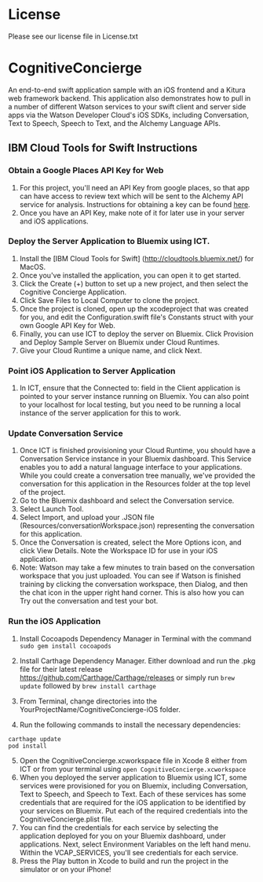 # License
Please see our license file in License.txt

# CognitiveConcierge
An end-to-end swift application sample with an iOS frontend and a Kitura web framework backend.  This application also demonstrates how to pull in a number of different Watson services to your swift client and server side apps via the Watson Developer Cloud's iOS SDKs, including Conversation, Text to Speech, Speech to Text, and the Alchemy Language APIs.

## IBM Cloud Tools for Swift Instructions
### Obtain a Google Places API Key for Web
1. For this project, you'll need an API Key from google places, so that app can have access to review text which will be sent to the Alchemy API service for analysis.  Instructions for obtaining a key can be found [here](https://developers.google.com/places/web-service/get-api-key).
2. Once you have an API Key, make note of it for later use in your server and iOS applications.

### Deploy the Server Application to Bluemix using ICT.
1. Install the [IBM Cloud Tools for Swift] (http://cloudtools.bluemix.net/) for MacOS.
2. Once you've installed the application, you can open it to get started.
3. Click the Create (+) button to set up a new project, and then select the Cognitive Concierge Application.
5. Click Save Files to Local Computer to clone the project.
6. Once the project is cloned, open up the xcodeproject that was created for you, and edit the Configuration.swift file's Constants struct with your own Google API Key for Web.
7. Finally, you can use ICT to deploy the server on Bluemix.  Click Provision and Deploy Sample Server on Bluemix under Cloud Runtimes.
8. Give your Cloud Runtime a unique name, and click Next.

### Point iOS Application to Server Application
1. In ICT, ensure that the Connected to: field in the Client application is pointed to your server instance running on Bluemix.  You can also point to your localhost for local testing, but you need to be running a local instance of the server application for this to work.

### Update Conversation Service
1. Once ICT is finished provisioning your Cloud Runtime, you should have a Conversation Service instance in your Bluemix dashboard.  This Service enables you to add a natural language interface to your applications.  While you could create a conversation tree manually, we've provided the conversation for this application in the Resources folder at the top level of the project.
2. Go to the Bluemix dashboard and select the Conversation service.
3. Select Launch Tool.
4. Select Import, and upload your .JSON file (Resources/conversationWorkspace.json) representing the conversation for this application.
5. Once the Conversation is created, select the More Options icon, and click View Details.  Note the Workspace ID for use in your iOS application.
6. Note: Watson may take a few minutes to train based on the conversation workspace that you just uploaded.  You can see if Watson is finished training by clicking the conversation workspace, then Dialog, and then the chat icon in the upper right hand corner.  This is also how you can Try out the conversation and test your bot.

### Run the iOS Application
1. Install Cocoapods Dependency Manager in Terminal with the command `sudo gem install cocoapods`

2. Install Carthage Dependency Manager.  Either download and run the .pkg file for their latest release https://github.com/Carthage/Carthage/releases or simply run `brew update` followed by `brew install carthage`
3. From Terminal, change directories into the YourProjectName/CognitiveConcierge-iOS folder.
4. Run the following commands to install the necessary dependencies:
```
carthage update
pod install
```
5. Open the CognitiveConcierge.xcworkspace file in Xcode 8 either from ICT or from your terminal using `open CognitiveConcierge.xcworkspace`
6. When you deployed the server application to Bluemix using ICT, some services were provisioned for you on Bluemix, including Conversation, Text to Speech, and Speech to Text.  Each of these services has some credentials that are required for the iOS application to be identified by your services on Bluemix.  Put each of the required credentials into the CognitiveConcierge.plist file.
7. You can find the credentials for each service by selecting the application deployed for you on your Bluemix dashboard, under applications.  Next, select Environment Variables on the left hand menu.  Within the VCAP_SERVICES, you'll see credentials for each service.
6. Press the Play button in Xcode to build and run the project in the simulator or on your iPhone!
